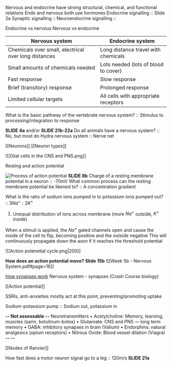 Nervous and endocrine have strong structural, chemical, and functional relations
Endo and nervous both use hormones
Endocrine signalling :: Slide 2a
Synaptic signalling :: 
Neuroendocrine signalling :: 

Endocrine vs nervous
Nervous vs endocrine

| Nervous system                                       | Endocrine system                     |
| ---------------------------------------------------- | ------------------------------------ |
| Chemicals over small, electrical over long distances | Long distance travel with chemicals  |
| Small amounts of chemicals needed                    | Lots needed (lots of blood to cover) |
| Fast response                                        | Slow response                        |
| Brief (transitory) response                          | Prolonged response                   |
| Limited cellular targets                             | All cells with appropriate receptors |
What is the basic pathway of the vertebrate nervous system? :: Stimulus to processing/integration to response

**SLIDE 4a** and/or **SLIDE 21b-22a**
Do all animals have a nervous system? :: No, but most do
Hydra nervous system :: Nerve net

[[Neurons]]
[[Neuron types]]

![[Glial cells in the CNS and PNS.png]]

Resting and action potential



![Process of action potential](https://www.youtube.com/watch?v=wcdWs_sr7-Y)
**SLIDE 8b**
Charge of a resting membrane potential in a neuron :: -70mV
What common process can the resting membrane potential be likened to? :: A concentration gradient

What is the ratio of sodium ions pumped in to potassium ions pumped out? :: $3Na^{+}:2K^{+}$

1. Unequal distribution of ions across membrane (more $Na^{+}$ outside, $K^{+}$ inside)

When a stimuli is applied, the $Na^{+}$ gated channels open and cause the inside of the cell to flip, becoming positive and the outside negative
	This will continuously propagate down the axon if it reaches the threshold potential


![[Action potenetial cycle.png|200]]


**How does an action potential move? Slide 15b**
![[Week 5b - Nervous System.pdf#page=16]]



[How synapses work](https://www.youtube.com/watch?v=Ibzfwtdtong)
Nervous system - synapses (Crash Course biology)

[[Action potential]]

SSRIs, anti-anxieties mostly act at this point, preventing/promoting uptake 

Sodium-potassium pump :: Sodium out, potassium in


**-- Not assessable --**
Neurotransmitters
• Acetylcholine: Memory, learning, muscles
(sarin, botulinum-botox)
• Glutamate: CNS and PNS — long term memory
• GABA: inhibitory synapses in brain (Valium)
• Endorphins: natural analgesics (opium receptors)
• Nitrous Oxide: Blood vessel dilation (Viagra)
**-- --**

[[Nodes of Ranvier]]


How fast does a motor neuron signal go to a leg :: 120m/s **SLIDE 21a**
